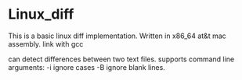 # Linux_diff

This is a basic linux diff implementation.
Written in x86_64 at&t mac assembly.
link with gcc

can detect differences between two text files.
supports command line arguments:
-i ignore cases
-B ignore blank lines.
